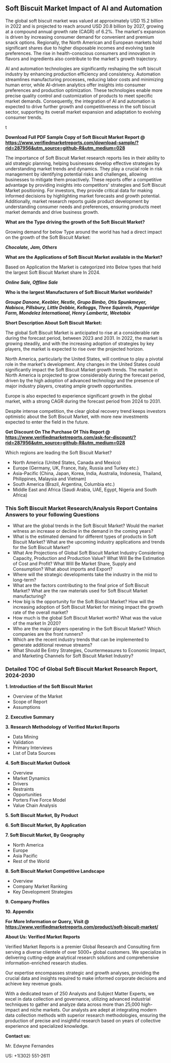 <h2>Soft Biscuit Market Impact of AI and Automation</h2><p>The global soft biscuit market was valued at approximately USD 15.2 billion in 2022 and is projected to reach around USD 20.8 billion by 2027, growing at a compound annual growth rate (CAGR) of 6.2%. The market's expansion is driven by increasing consumer demand for convenient and premium snack options. Regionally, the North American and European markets hold significant shares due to higher disposable incomes and evolving taste preferences. The rise in health-conscious consumers and innovation in flavors and ingredients also contribute to the market's growth trajectory.</p><p>AI and automation technologies are significantly reshaping the soft biscuit industry by enhancing production efficiency and consistency. Automation streamlines manufacturing processes, reducing labor costs and minimizing human error, while AI-driven analytics offer insights into consumer preferences and production optimization. These technologies enable more precise quality control and customization of products to meet specific market demands. Consequently, the integration of AI and automation is expected to drive further growth and competitiveness in the soft biscuit sector, supporting its overall market expansion and adaptation to evolving consumer trends.</p>t</p><p id="" class=""><strong>Download Full PDF Sample Copy of Soft Biscuit Market Report @ <a href="https://www.verifiedmarketreports.com/download-sample/?rid=287956&utm_source=github-R&utm_medium=028" target="_blank">https://www.verifiedmarketreports.com/download-sample/?rid=287956&utm_source=github-R&utm_medium=028</a></strong></p><p>The importance of&nbsp;Soft Biscuit Market research reports lies in their ability to aid strategic planning, helping businesses develop effective strategies by understanding market trends and dynamics. They play a crucial role in risk management by identifying potential risks and challenges, allowing businesses to mitigate them proactively. These reports offer a competitive advantage by providing insights into competitors' strategies and Soft Biscuit Market positioning. For investors, they provide critical data for making informed decisions by highlighting market forecasts and growth potential. Additionally, market research reports guide product development by understanding consumer needs and preferences, ensuring products meet market demands and drive business growth.</p><p><strong>What are the&nbsp;Type driving the growth of the Soft Biscuit Market?</strong></p><p id="" class="">Growing demand for below Type around the world has had a direct impact on the growth of the Soft Biscuit Market:</p><em><strong>Chocolate, Jam, Others</strong></em></p><strong>What are the&nbsp;Applications&nbsp;of Soft Biscuit Market available in the Market?</strong></p><p id="" class="">Based on Application the Market is categorized into Below types that held the largest Soft Biscuit Market share In 2024.</p><em><strong>Online Sale, Offline Sale</strong></em></p><strong>Who is the largest Manufacturers of Soft Biscuit Market worldwide?</strong></p><p><em><strong>Groupe Danone, Keebler, Nestle, Grupo Bimbo, Otis Spunkmeyer, Nabisco, Pillsbury, Little Debbie, Kelloggs, Three Squirrels, Pepperidge Farm, Mondelez International, Henry Lambertz, Weetabix</strong></em></p><p id="" class=""><strong>Short Description About Soft Biscuit Market:</strong></p><p>The global Soft Biscuit Market is anticipated to rise at a considerable rate during the forecast period, between 2023 and 2031. In 2022, the market is growing steadily, and with the increasing adoption of strategies by key players, the market is expected to rise over the projected horizon.</p><p>North America, particularly the United States, will continue to play a pivotal role in the market's development. Any changes in the United States could significantly impact the Soft Biscuit Market growth trends. The market in North America is projected to grow considerably during the forecast period, driven by the high adoption of advanced technology and the presence of major industry players, creating ample growth opportunities.</p><p>Europe is also expected to experience significant growth in the global market, with a strong CAGR during the forecast period from 2024 to 2031.</p><p>Despite intense competition, the clear global recovery trend keeps investors optimistic about the Soft Biscuit Market, with more new investments expected to enter the field in the future.</p><p id="" class=""><strong>Get Discount On The Purchase Of This Report @ <a href="https://www.verifiedmarketreports.com/ask-for-discount/?rid=287956&utm_source=github-R&utm_medium=028" target="_blank">https://www.verifiedmarketreports.com/ask-for-discount/?rid=287956&utm_source=github-R&utm_medium=028</a></strong></p>Which regions are leading the Soft Biscuit Market?</p><ul><li>North America (United States, Canada and Mexico)</li><li>Europe (Germany, UK, France, Italy, Russia and Turkey etc.)</li><li>Asia-Pacific (China, Japan, Korea, India, Australia, Indonesia, Thailand, Philippines, Malaysia and Vietnam)</li><li>South America (Brazil, Argentina, Columbia etc.)</li><li>Middle East and Africa (Saudi Arabia, UAE, Egypt, Nigeria and South Africa)</li></ul><h3 id="" class="">This Soft Biscuit Market Research/Analysis Report Contains Answers to your following Questions</h3><ul><li>What are the global trends in the Soft Biscuit Market? Would the market witness an increase or decline in the demand in the coming years?</li><li>What is the estimated demand for different types of products in Soft Biscuit Market? What are the upcoming industry applications and trends for the Soft Biscuit Market?</li><li>What Are Projections of Global Soft Biscuit Market Industry Considering Capacity, Production and Production Value? What Will Be the Estimation of Cost and Profit? What Will Be Market Share, Supply and Consumption? What about imports and Export?</li><li>Where will the strategic developments take the industry in the mid to long-term?</li><li>What are the factors contributing to the final price of Soft Biscuit Market? What are the raw materials used for Soft Biscuit Market manufacturing?</li><li>How big is the opportunity for the Soft Biscuit Market? How will the increasing adoption of Soft Biscuit Market for mining impact the growth rate of the overall market?</li><li>How much is the global Soft Biscuit Market worth? What was the value of the market In 2020?</li><li>Who are the major players operating in the Soft Biscuit Market? Which companies are the front runners?</li><li>Which are the recent industry trends that can be implemented to generate additional revenue streams?</li><li>What Should Be Entry Strategies, Countermeasures to Economic Impact, and Marketing Channels for Soft Biscuit Market Industry?</li></ul><h3 id="" class="">Detailed TOC of Global Soft Biscuit Market Research Report, 2024-2030</h3><p id="" class=""><strong>1. Introduction of the Soft Biscuit Market</strong></p><ul><li>Overview of the Market</li><li>Scope of Report</li><li>Assumptions</li></ul><p id="" class=""><strong>2. Executive Summary</strong></p><p id="" class=""><strong>3. Research Methodology of Verified Market Reports</strong></p><ul><li>Data Mining</li><li>Validation</li><li>Primary Interviews</li><li>List of Data Sources</li></ul><p id="" class=""><strong>4. Soft Biscuit Market Outlook</strong></p><ul><li>Overview</li><li>Market Dynamics</li><li>Drivers</li><li>Restraints</li><li>Opportunities</li><li>Porters Five Force Model</li><li>Value Chain Analysis</li></ul><p id="" class=""><strong>5. Soft Biscuit Market, By Product</strong></p><p id="" class=""><strong>6. Soft Biscuit Market, By Application</strong></p><p id="" class=""><strong>7. Soft Biscuit Market, By Geography</strong></p><ul><li>North America</li><li>Europe</li><li>Asia Pacific</li><li>Rest of the World</li></ul><p id="" class=""><strong>8. Soft Biscuit Market Competitive Landscape</strong></p><ul><li>Overview</li><li>Company Market Ranking</li><li>Key Development Strategies</li></ul><p id="" class=""><strong>9. Company Profiles</strong></p><p id="" class=""><strong>10. Appendix</strong></p><p id="" class=""><strong>For More Information or Query, Visit @ <a href="https://www.verifiedmarketreports.com/product/soft-biscuit-market/" target="_blank">https://www.verifiedmarketreports.com/product/soft-biscuit-market/</a></strong></p><p id="" class=""><strong>About Us: Verified Market Reports</strong></p><p id="" class="">Verified Market Reports is a premier Global Research and Consulting firm serving a diverse clientele of over 5000+ global customers. We specialize in delivering cutting-edge analytical research solutions and comprehensive information-enriched research studies.</p><p id="" class="">Our expertise encompasses strategic and growth analyses, providing the crucial data and insights required to make informed corporate decisions and achieve key revenue goals.</p><p id="" class="">With a dedicated team of 250 Analysts and Subject Matter Experts, we excel in data collection and governance, utilizing advanced industrial techniques to gather and analyze data across more than 25,000 high-impact and niche markets. Our analysts are adept at integrating modern data collection methods with superior research methodologies, ensuring the production of precise and insightful research based on years of collective experience and specialized knowledge.</p><p id="" class=""><strong>Contact us:</strong></p><p id="" class="">Mr. Edwyne Fernandes</p><p id="" class="">US: +1(302) 551-2611</p>